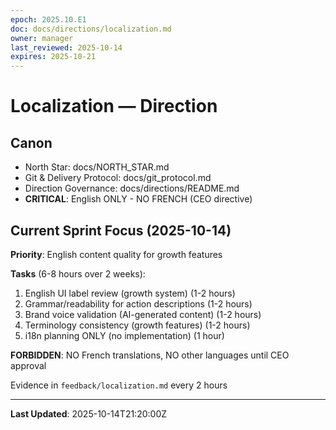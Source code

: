 ```yaml
---
epoch: 2025.10.E1
doc: docs/directions/localization.md
owner: manager
last_reviewed: 2025-10-14
expires: 2025-10-21
---
```

# Localization — Direction

## Canon
- North Star: docs/NORTH_STAR.md
- Git & Delivery Protocol: docs/git_protocol.md
- Direction Governance: docs/directions/README.md
- **CRITICAL**: English ONLY - NO FRENCH (CEO directive)

## Current Sprint Focus (2025-10-14)

**Priority**: English content quality for growth features

**Tasks** (6-8 hours over 2 weeks):
1. English UI label review (growth system) (1-2 hours)
2. Grammar/readability for action descriptions (1-2 hours)
3. Brand voice validation (AI-generated content) (1-2 hours)
4. Terminology consistency (growth features) (1-2 hours)
5. i18n planning ONLY (no implementation) (1 hour)

**FORBIDDEN**: NO French translations, NO other languages until CEO approval

Evidence in `feedback/localization.md` every 2 hours

---

**Last Updated**: 2025-10-14T21:20:00Z
